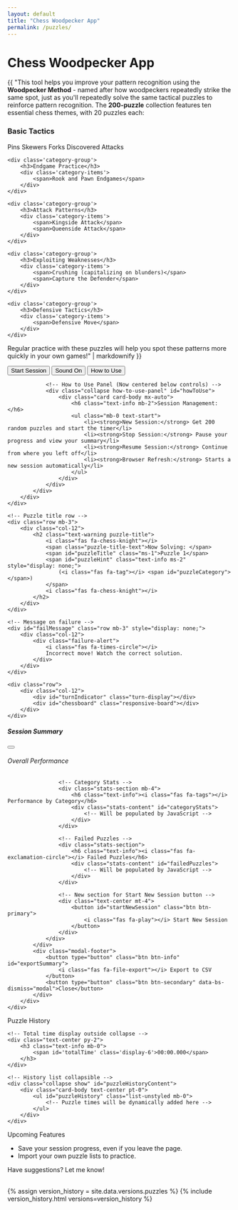 ```yaml
---
layout: default
title: "Chess Woodpecker App"
permalink: /puzzles/
---
```


<h1><i class="fa-solid fa-crow"></i> Chess Woodpecker App</h1>

{{ "This tool helps you improve your pattern recognition using the **Woodpecker Method** - named after how woodpeckers repeatedly strike the same spot, just as you'll repeatedly solve the same tactical puzzles to reinforce pattern recognition. The **200-puzzle** collection features ten essential chess themes, with 20 puzzles each:

<div class='puzzle-categories'>
    <div class='category-group'>
        <h3>Basic Tactics</h3>
        <div class='category-items'>
            <span>Pins</span>
            <span>Skewers</span>
            <span>Forks</span>
            <span>Discovered Attacks</span>
        </div>
    </div>
    
    <div class='category-group'>
        <h3>Endgame Practice</h3>
        <div class='category-items'>
            <span>Rook and Pawn Endgames</span>
        </div>
    </div>

    <div class='category-group'>
        <h3>Attack Patterns</h3>
        <div class='category-items'>
            <span>Kingside Attack</span>
            <span>Queenside Attack</span>
        </div>
    </div>

    <div class='category-group'>
        <h3>Exploiting Weaknesses</h3>
        <div class='category-items'>
            <span>Crushing (capitalizing on blunders)</span>
            <span>Capture the Defender</span>
        </div>
    </div>

    <div class='category-group'>
        <h3>Defensive Tactics</h3>
        <div class='category-items'>
            <span>Defensive Move</span>
        </div>
    </div>
</div>

Regular practice with these puzzles will help you spot these patterns more quickly in your own games!" | markdownify }}

<div id="puzzle-container" class="text-center container-fluid">
    <!-- Controls Row -->
    <div class="row mb-3">
        <div class="col-12">
            <!-- MODIFIED: Restructured control group and how-to-use container -->
            <div class="controls-container">
                <!-- Main Controls Group -->
                <div class="control-group mb-2">
                    <button id="startPuzzle" class="btn btn-primary puzzle-btn">
                        Start Session
                    </button>
                    <button id="stopPuzzle" class="btn btn-warning puzzle-btn ms-2" 
                            style="display: none;">
                        <i class="fas fa-stop-circle"></i> Stop Session
                    </button>
                    <button id="toggleSound" class="btn puzzle-btn ms-2">
                        <i class="fas fa-volume-up"></i> Sound On
                    </button>
                    <button id="hintButton" class="btn btn-info puzzle-btn ms-2" 
                            style="display: none;">
                        <i class="fas fa-lightbulb"></i> Show Category
                    </button>
                    <button class="btn btn-outline-info puzzle-btn ms-2" type="button" 
                            data-bs-toggle="collapse" data-bs-target="#howToUse" 
                            aria-expanded="false" aria-controls="howToUse">
                        <i class="fas fa-info-circle"></i> How to Use
                    </button>
                </div>
                
                <!-- How to Use Panel (Now centered below controls) -->
                <div class="collapse how-to-use-panel" id="howToUse">
                    <div class="card card-body mx-auto">
                        <h6 class="text-info mb-2">Session Management:</h6>
                        <ul class="mb-0 text-start">
                            <li><strong>New Session:</strong> Get 200 random puzzles and start the timer</li>
                            <li><strong>Stop Session:</strong> Pause your progress and view your summary</li>
                            <li><strong>Resume Session:</strong> Continue from where you left off</li>
                            <li><strong>Browser Refresh:</strong> Starts a new session automatically</li>
                        </ul>
                    </div>
                </div>
            </div>
        </div>
    </div>

    <!-- Puzzle title row -->
    <div class="row mb-3">
        <div class="col-12">
            <h2 class="text-warning puzzle-title">
                <i class="fas fa-chess-knight"></i> 
                <span class="puzzle-title-text">Now Solving: </span>
                <span id="puzzleTitle" class="ms-1">Puzzle 1</span>
                <span id="puzzleHint" class="text-info ms-2" style="display: none;">
                    (<i class="fas fa-tag"></i> <span id="puzzleCategory"></span>)
                </span>
                <i class="fas fa-chess-knight"></i>
            </h2>
        </div>
    </div>

    <!-- Message on failure -->
    <div id="failMessage" class="row mb-3" style="display: none;">
        <div class="col-12">
            <div class="failure-alert">
                <i class="fas fa-times-circle"></i>
                Incorrect move! Watch the correct solution.
            </div>
        </div>
    </div>

    <div class="row">
        <div class="col-12">
            <div id="turnIndicator" class="turn-display"></div>
            <div id="chessboard" class="responsive-board"></div>
        </div>
    </div>
</div>

<!-- Session Report Summary -->
<div class="modal fade" id="sessionSummaryModal" tabindex="-1" aria-labelledby="sessionSummaryLabel" aria-hidden="true">
    <div class="modal-dialog modal-lg">
        <div class="modal-content bg-dark text-light">
            <div class="modal-header">
                <h5 class="modal-title text-warning" id="sessionSummaryLabel">
                    <i class="fas fa-chart-bar"></i> Session Summary
                </h5>
                <button type="button" class="btn-close btn-close-white" data-bs-dismiss="modal" aria-label="Close"></button>
            </div>
            <div id="sessionSummaryContent">
                <div class="modal-body">
                    <!-- Overall Stats -->
                    <div class="stats-section mb-4">
                        <h6 class="text-info"><i class="fas fa-calculator"></i> Overall Performance</h6>
                        <div class="stats-content" id="overallStats">
                            <!-- Will be populated by JavaScript -->
                        </div>
                    </div>

                    <!-- Category Stats -->
                    <div class="stats-section mb-4">
                        <h6 class="text-info"><i class="fas fa-tags"></i> Performance by Category</h6>
                        <div class="stats-content" id="categoryStats">
                            <!-- Will be populated by JavaScript -->
                        </div>
                    </div>

                    <!-- Failed Puzzles -->
                    <div class="stats-section">
                        <h6 class="text-info"><i class="fas fa-exclamation-circle"></i> Failed Puzzles</h6>
                        <div class="stats-content" id="failedPuzzles">
                            <!-- Will be populated by JavaScript -->
                        </div>
                    </div>

                    <!-- New section for Start New Session button -->
                    <div class="text-center mt-4">
                        <button id="startNewSession" class="btn btn-primary">
                            <i class="fas fa-play"></i> Start New Session
                        </button>
                    </div>
                </div>
            </div>
            <div class="modal-footer">
                <button type="button" class="btn btn-info" id="exportSummary">
                    <i class="fas fa-file-export"></i> Export to CSV
                </button>
                <button type="button" class="btn btn-secondary" data-bs-dismiss="modal">Close</button>
            </div>
        </div>
    </div>
</div>

<!-- Puzzle History card -->
<div id="puzzleHistoryCard" class="card bg-dark text-light mt-4">
    <div class="card-header text-warning" role="button" 
         data-bs-toggle="collapse" data-bs-target="#puzzleHistoryContent" 
         aria-expanded="true" aria-controls="puzzleHistoryContent" 
         style="cursor: pointer;">
        <div class="d-flex justify-content-between align-items-center">
            <span><i class="fas fa-stopwatch"></i> Puzzle History</span>
            <i class="fas fa-chevron-up history-toggle"></i>
        </div>
    </div>
    
    <!-- Total time display outside collapse -->
    <div class="text-center py-2">
        <h3 class="text-info mb-0">
            <span id='totalTime' class='display-6'>00:00.000</span>
        </h3>
    </div>

    <!-- History list collapsible -->
    <div class="collapse show" id="puzzleHistoryContent">
        <div class="card-body text-center pt-0">
            <ul id="puzzleHistory" class="list-unstyled mb-0">
                <!-- Puzzle times will be dynamically added here -->
            </ul>
        </div>
    </div>
</div>

<div class="card bg-dark text-light mt-5">
    <div class="card-header text-warning" role="button" data-bs-toggle="collapse" 
         data-bs-target="#upcomingFeaturesContent" aria-expanded="false" 
         aria-controls="upcomingFeaturesContent" style="cursor: pointer;">
        <div class="d-flex justify-content-between align-items-center">
            <span><i class="fas fa-hourglass-half me-2"></i> Upcoming Features</span>
            <i class="fas fa-chevron-down version-toggle"></i>
        </div>
    </div>
    <div class="collapse" id="upcomingFeaturesContent">
        <div class="card-body">
            <ul class="list-unstyled">
                <li><i class="fas fa-user-lock text-info"></i> Save your session progress, even if you leave the page.</li>
                <li><i class="fas fa-file-upload text-info"></i> Import your own puzzle lists to practice.</li>
            </ul>
            <p>Have suggestions? Let me know!</p>
        </div>
    </div>
</div>

<br>
{% assign version_history = site.data.versions.puzzles %}
{% include version_history.html versions=version_history %}

<!-- Third-party libraries (global scope) -->
<script src="https://cdn.jsdelivr.net/npm/dayjs@1.10.7/dayjs.min.js"></script>

<!-- Application scripts -->
<script type="module" src="{{ '/assets/js/sounds.js' | relative_url }}"></script>
<script type="module" src="{{ '/assets/js/puzzles.js' | relative_url }}"></script>
